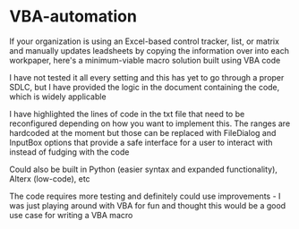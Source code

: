 # VBA-automation

If your organization is using an Excel-based control tracker, list, or matrix and 
manually updates leadsheets by copying the information over into each workpaper,
here's a minimum-viable macro solution built using VBA code

I have not tested it all every setting and this has yet to go through a proper SDLC,
but I have provided the logic in the document containing the code, which is widely applicable

I have highlighted the lines of code in the txt file that need to be reconfigured depending
on how you want to implement this. The ranges are hardcoded at the moment but those
can be replaced with FileDialog and InputBox options that provide a safe interface for a user to
interact with instead of fudging with the code

Could also be built in Python (easier syntax and expanded functionality), Alterx (low-code), etc

The code requires more testing and definitely could use improvements - I was just playing around
with VBA for fun and thought this would be a good use case for writing a VBA macro

